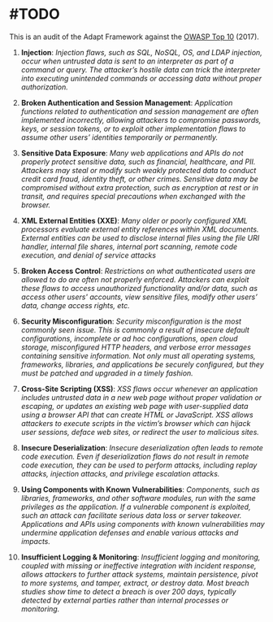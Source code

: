 # #TODO

This is an audit of the Adapt Framework against the [OWASP Top 10](https://www.owasp.org/index.php/Category:OWASP_Top_Ten_Project) (2017).

1. **Injection**: *Injection flaws, such as SQL, NoSQL, OS, and LDAP injection, occur when untrusted data is sent to an interpreter as part of a command or query. The attacker’s hostile data can trick the interpreter into executing unintended commands or accessing data without proper authorization.*

2. **Broken Authentication and Session Management**: *Application functions related to authentication and session management are often implemented incorrectly, allowing attackers to compromise passwords, keys, or session tokens, or to exploit other implementation flaws to assume other users’ identities temporarily or permanently.*

3. **Sensitive Data Exposure**: *Many web applications and APIs do not properly protect sensitive data, such as financial, healthcare, and PII. Attackers may steal or modify such weakly protected data to conduct credit card fraud, identity theft, or other crimes. Sensitive data may be compromised without extra protection, such as encryption at rest or in transit, and requires special precautions when exchanged with the browser.*

4. **XML External Entities (XXE)**: *Many older or poorly configured XML processors evaluate external entity references within XML documents. External entities can be used to disclose internal files using the file URI handler, internal file shares, internal port scanning, remote code execution, and denial of service attacks*

5. **Broken Access Control**: *Restrictions on what authenticated users are allowed to do are often not properly enforced. Attackers can exploit these flaws to access unauthorized functionality and/or data, such as access other users' accounts, view sensitive files, modify other users’ data, change access rights, etc.*

6. **Security Misconfiguration**: *Security misconfiguration is the most commonly seen issue. This is commonly a result of insecure default configurations, incomplete or ad hoc configurations, open cloud storage, misconfigured HTTP headers, and verbose error messages containing sensitive information. Not only must all operating systems, frameworks, libraries, and applications be securely configured, but they must be patched and upgraded in a timely fashion.*

7. **Cross-Site Scripting (XSS)**: *XSS flaws occur whenever an application includes untrusted data in a new web page without proper validation or escaping, or updates an existing web page with user-supplied data using a browser API that can create HTML or JavaScript. XSS allows attackers to execute scripts in the victim’s browser which can hijack user sessions, deface web sites, or redirect the user to malicious sites.*

8. **Insecure Deserialization**: *Insecure deserialization often leads to remote code execution. Even if deserialization flaws do not result in remote code execution, they can be used to perform attacks, including replay attacks, injection attacks, and privilege escalation attacks.*

9. **Using Components with Known Vulnerabilities**: *Components, such as libraries, frameworks, and other software modules, run with the same privileges as the application. If a vulnerable component is exploited, such an attack can facilitate serious data loss or server takeover. Applications and APIs using components with known vulnerabilities may undermine application defenses and enable various attacks and impacts.*

10. **Insufficient Logging & Monitoring**: *Insufficient logging and monitoring, coupled with missing or ineffective integration with incident response, allows attackers to further attack systems, maintain persistence, pivot to more systems, and tamper, extract, or destroy data. Most breach studies show time to detect a breach is over 200 days, typically detected by external parties rather than internal processes or monitoring.*